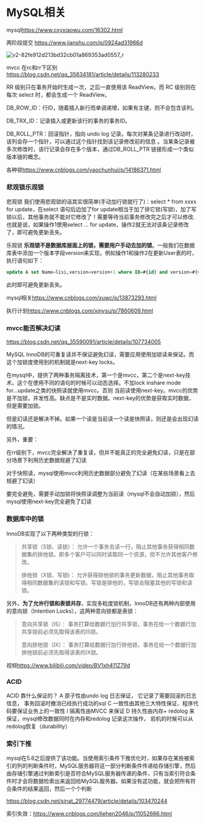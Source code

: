 # MySQL相关

mysql<https://www.cxyxiaowu.com/16302.html>

两阶段提交 <https://www.jianshu.com/p/0924ad31966d>

![v2-82fe912d213bd32cb01a869353ad0557_r](https://i.imgur.com/asHB2dx.jpg)



mvcc 在rc和rr下区别<https://blog.csdn.net/qq_35634181/article/details/113280233>

RR 级别只在事务开始时生成一次，之后一直使用该 ReadView。而 RC 级别则在每次 select 时，都会生成一个 ReadView。

DB_ROW_ID：行ID，随着插入新行而单调递增，如果有主键，则不会包含该列。

DB_TRX_ID：记录插入或更新该行的事务的事务ID。

DB_ROLL_PTR：回滚指针，指向 undo log 记录。每次对某条记录进行改动时，该列会存一个指针，可以通过这个指针找到该记录修改前的信息 。当某条记录被多次修改时，该行记录会存在多个版本，通过DB_ROLL_PTR 链接形成一个类似版本链的概念。

各种锁<https://www.cnblogs.com/yaochunhui/p/14186371.html>

### 悲观锁乐观锁

悲观锁
		我们使用悲观锁的话其实很简单(手动加行锁就行了)：select * from xxxx for update，在select 语句后边加了for update相当于加了排它锁(写锁)，加了写锁以后，其他事务就不能对它修改了！需要等待当前事务修改完之后才可以修改.也就是说，如果操作1使用select ... for update，操作2就无法对该条记录修改了，即可避免更新丢失。

乐观锁
		**乐观锁不是数据库层面上的锁，需要用户手动去加的锁**。一般我们在数据库表中添加一个版本字段version来实现，例如操作1和操作2在更新User表的时，执行语句如下：

```sql
update A set Name=lisi,version=version+1 where ID=#{id} and version=#{version}，
```


此时即可避免更新丢失。



mysql相关<https://www.cnblogs.com/xuwc/p/13873293.html>

执行计划<https://www.cnblogs.com/xinysu/p/7860609.html>

### mvcc能否解决幻读

 <https://blog.csdn.net/qq_35590091/article/details/107734005>


MySQL InnoDB的可重复读并不保证避免幻读，需要应用使用加锁读来保证。而这个加锁度使用到的机制就是next-key locks。

在mysql中，提供了两种事务隔离技术，第一个是mvcc，第二个是next-key技术。这个在使用不同的语句的时候可以动态选择。不加lock inshare mode for...update之类的快照读就使用mvcc。否则 当前读使用next-key。mvcc的优势是不加锁，并发性高。缺点是不是实时数据。next-key的优势是获取实时数据，但是需要加锁。

但是幻读还是解决不掉。如果一个读是当前读一个读是快照读，则还是会出现幻读的情况。

另外，重要：

在rr级别下，mvcc完全解决了重复读，但并不能真正的完全避免幻读，只是在部分场景下利用历史数据规避了幻读

对于快照读，mysql使用mvcc利用历史数据部分避免了幻读（在某些场景看上去规避了幻读）

要完全避免，需要手动加锁将快照读调整为当前读（mysql不会自动加锁），然后mysql使用next-key完全避免了幻读

### 数据库中的锁


InnoDB实现了以下两种类型的行锁：

> 共享锁（S锁、读锁）： 允许一个事务去读一行，阻止其他事务获得相同数据集的排他锁。即多个客户可以同时读取同一个资源，但不允许其他客户修改。
> 
> 排他锁（X锁、写锁)： 允许获得排他锁的事务更新数据，阻止其他事务取得相同数据集的读锁和写锁。写锁是排他的，写锁会阻塞其他的写锁和读锁。


另外，**为了允许行锁和表锁共存**，实现多粒度锁机制，InnoDB还有两种内部使用的意向锁（Intention Locks），这两种意向锁都是表锁：

> 意向共享锁（IS）： 事务打算给数据行加行共享锁，事务在给一个数据行加共享锁前必须先取得该表的IS锁。
>
> 意向排他锁（IX）： 事务打算给数据行加行排他锁，事务在给一个数据行加排他锁前必须先取得该表的IX锁。



视频<https://www.bilibili.com/video/BV1xh411Z79d>

### ACID

ACID 靠什么保证的？
A 原子性由undo log 日志保证， 它记录了需要回滚的日志信息， 事务回滚时撤消已经执行成功的sql
C 一致性由其他三大特性保证、程序代码要保证业务上的一致性
I 隔离性由MVCC 来保证
D 持久性由内存+ redolog 来保证，mysql修改数据同时在内存和redolog 记录这次操作， 宕机的时候可以从redolog恢复（durability）

### 索引下推

mysql在5.6之后提供了该功能。当使用索引条件下推优化时，如果存在某些被索引的列的判断条件时，MySQL服务器将这一部分判断条件传递给存储引擎，然后由存储引擎通过判断索引是否符合MySQL服务器传递的条件，只有当索引符合条件时才会将数据检索出来返回给MySQL服务器。如果没有这功能，就会把所有符合条件的结果返回，然后一个个判断

https://blog.csdn.net/sinat_29774479/article/details/103470244

索引失效：<https://www.cnblogs.com/liehen2046/p/11052666.html>



